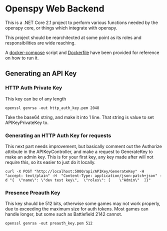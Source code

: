 # Openspy Web Backend

This is a .NET Core 2.1 project to perform various functions needed by the openspy core, or things which integrate with openspy.

This project should be rearchitected at some point as its roles and responsibilities are wide reaching.

A [docker-compose](/docker-compose.yaml) script and [Dockerfile](/Dockerfile) have been provided for reference on how to run it.


## Generating an API Key

### HTTP Auth Private Key
This key can be of any length

`
openssl genrsa -out http_auth_key.pem 2048
`

Take the base64 string, and make it into 1 line. That string is value to set APIKeyPrivateKey to.

### Generating an HTTP Auth Key for requests

This next part needs improvement, but basically comment out the Authorize attribute in the APIKeyController, and make a request to GenerateKey to make an admin key. This is for your first key, any key made after will not require this, so its easier to just do it locally.

`
curl -X POST "http://localhost:5000/api/APIKey/GenerateKey" -H  "accept: text/plain" -H  "Content-Type: application/json-patch+json" -d "{  \"name\": \"dev test key\",  \"roles\": [    \"Admin\"  ]}"
`

### Presence Preauth Key

This key should be 512 bits, otherwise some games may not work properly, due to exceeding the maximum size for auth tokens. Most games can handle longer, but some such as Battlefield 2142 cannot.

`
openssl genrsa -out preauth_key.pem 512
`

